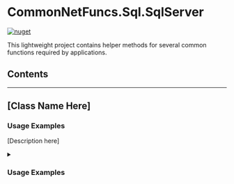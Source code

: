# CommonNetFuncs.Sql.SqlServer

[![nuget](https://img.shields.io/nuget/dt/CommonNetFuncs.Sql.SqlServer)](https://www.nuget.org/packages/CommonNetFuncs.Sql.SqlServer/)

This lightweight project contains helper methods for several common functions required by applications.

## Contents

<!-- - [Class Name](#) -->

---

## [Class Name Here]

### Usage Examples

[Description here]

<details>
<summary><h3>Usage Examples</h3></summary>

#### [MethodNameHere]

```cs
//Code here
```

</details>
